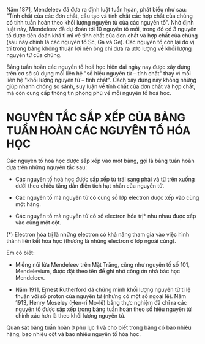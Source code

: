 Năm 1871, Mendeleev đã đưa ra định luật tuần hoàn, phát biểu như sau: "Tính chất của các đơn chất, cấu tạo và tính chất các hợp chất của chúng có tính tuần hoàn theo khối lượng nguyên tử của các nguyên tố". Nhờ định luật này, Mendeleev đã dự đoán tới 10 nguyên tố mới, trong đó có 3 nguyên tố được tiên đoán khá tỉ mỉ về tính chất của đơn chất và hợp chất của chúng (sau này chính là các nguyên tố Sc, Ga và Ge). Các nguyên tố còn lại do vị trí trong bảng không thuận lợi nên ông chỉ đưa ra ước lượng về khối lượng nguyên tử của chúng.

Bảng tuần hoàn các nguyên tố hoá học hiện đại ngày nay được xây dựng trên cơ sở sử dụng mối liên hệ "số hiệu nguyên tử – tính chất" thay vì mối liên hệ "khối lượng nguyên tử – tính chất". Cách xây dựng này không những giúp nhanh chóng so sánh, suy luận về tính chất của đơn chất và hợp chất, mà còn cung cấp thông tin phong phú về mỗi nguyên tố hoá học.

# NGUYÊN TẮC SẮP XẾP CỦA BẢNG TUẦN HOÀN CÁC NGUYÊN TỐ HÓA HỌC

Các nguyên tố hoá học được sắp xếp vào một bảng, gọi là bảng tuần hoàn dựa trên những nguyên tắc sau:

- Các nguyên tố hoá học được sắp xếp từ trái sang phải và từ trên xuống dưới theo chiều tăng dần điện tích hạt nhân của nguyên tử.

- Các nguyên tố mà nguyên tử có cùng số lớp electron được xếp vào cùng một hàng.

- Các nguyên tố mà nguyên tử có số electron hóa trị* như nhau được xếp vào cùng một cột.

(*) Electron hóa trị là những electron có khả năng tham gia vào việc hình thành liên kết hóa học (thường là những electron ở lớp ngoài cùng).

Em có biết:
- Miếng núi lửa Mendeleev trên Mặt Trăng, cũng như nguyên tố số 101, Mendelevium, được đặt theo tên để ghi nhớ công ơn nhà bác học Mendeleev.

- Năm 1911, Ernest Rutherford đã chứng minh khối lượng nguyên tử tỉ lệ thuận với số proton của nguyên tử (nhưng có một số ngoại lệ). Năm 1913, Henry Moseley (Hen-ri Mo-lê) bằng thực nghiệm đã chỉ ra các nguyên tố được sắp xếp trong bảng tuần hoàn theo số hiệu nguyên tử chính xác hơn là theo khối lượng nguyên tử.

Quan sát bảng tuần hoàn ở phụ lục 1 và cho biết trong bảng có bao nhiêu hàng, bao nhiêu cột và bao nhiêu nguyên tố hóa học.